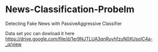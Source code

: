 # News-Classification-Probelm

Detecting Fake News with PassiveAggressive Classifier 

Data set yoc can dowload it here https://drive.google.com/file/d/1er9NJTLUA3qnRuyhfzuN0XUsoIC4a-_q/view
